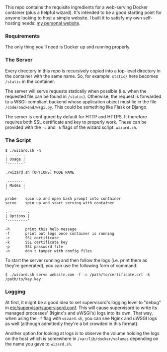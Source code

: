 This repo contains the requisite ingredients for a web-serving Docker container
(plus a helpful wizard). It's intended to be a good starting point for anyone
looking to host a simple website. I built it to satisfy my own self-hosting
needs: [my personal website](https://ian.leinbach.me).

### Requirements

The only thing you'll need is Docker up and running properly.

### The Server

Every directory in this repo is recursively copied into a top-level directory in
the container with the same name. So, for example: `static/` here becomes
`/static` in the container.

The server will serve requests statically when possible (i.e. when the requested
file can be found in `/static`). Otherwise, the request is forwarded to a
WSGI-compliant backend whose application object must lie in the file
`/code/backend/wsgi.py`. This could be something like Flask or Django.

The server is configured by default for HTTP and HTTPS. It therefore requires
both SSL certificate and key to properly work. These can be provided with the
`-c` and `-k` flags of the wizard script: `wizard.sh`.

### The Script

```
$ ./wizard.sh -h
.-------.
| Usage |
'-------'

./wizard.sh [OPTIONS] MODE NAME

.-------.
| Modes |
'-------'

probe    spin up and open bash prompt into container
serve    spin up and start serving with container

.---------.
| Options |
'---------'

-h       print this help message
-f       print out logs once container is running
-c       SSL certificate
-k       SSL certificate key
-p       SSL password file
-n       don't tamper with config files
```

To start the server running and then follow the logs (i.e. print them as they're
generated), you can use the following form of command:

```
$ ./wizard.sh serve website.com -f -c /path/to/certificate.crt -k /path/to/key.key
```

### Logging

At first, it might be a good idea to set supervisord's logging level to "debug"
in [etc/supervisor/supervisord.conf](etc/supervisor/supervisord.conf). This will
cause supervisord to write its managed processes' (Nginx's and uWSGI's) logs
into its own. That way, when using the `-f` flag with `wizard.sh`, you can see
Nginx and uWSGI logs as well (although admittedly they're a bit crowded in this
format).

Another option for looking at logs is to observe the volume holding the logs on
the host which is somewhere in `/var/lib/docker/volumes` depending on the name
you gave to `wizard.sh`.
